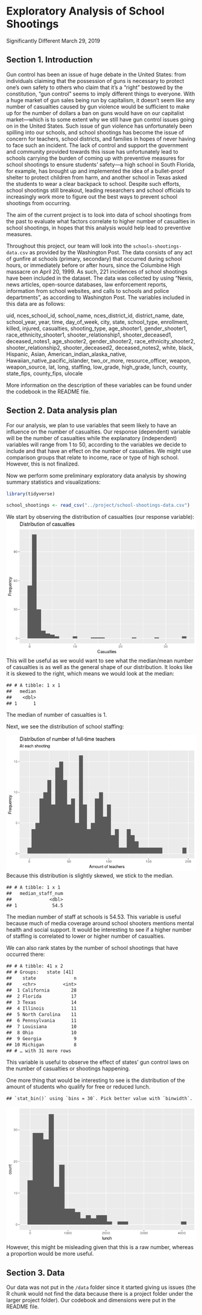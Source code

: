 Exploratory Analysis of School Shootings
================
Significantly Different
March 29, 2019

## Section 1. Introduction

Gun control has been an issue of huge debate in the United States: from
individuals claiming that the possession of guns is necessary to protect
one’s own safety to others who claim that it’s a “right” bestowed by the
constitution, “gun control” seems to imply different things to everyone.
With a huge market of gun sales being run by capitalism, it doesn’t seem
like any number of casualties caused by gun violence would be sufficient
to make up for the number of dollars a ban on guns would have on our
capitalist market—which is to some extent why we still have gun control
issues going on in the United States. Such issue of gun violence has
unfortunately been spilling into our schools, and school shootings has
become the issue of concern for teachers, school districts, and families
in hopes of never having to face such an incident. The lack of control
and support the government and community provided towards this issue has
unfortunately lead to schools carrying the burden of coming up with
preventive measures for school shootings to ensure students’ safety—a
high school in South Florida, for example, has brought up and
implemented the idea of a bullet-proof shelter to protect children from
harm, and another school in Texas asked the students to wear a clear
backpack to school. Despite such efforts, school shootings still
breakout, leading researchers and school officials to increasingly work
more to figure out the best ways to prevent school shootings from
occurring.

The aim of the current project is to look into data of school shootings
from the past to evaluate what factors correlate to higher number of
casualties in school shootings, in hopes that this analysis would help
lead to preventive measures.

Throughout this project, our team will look into the
`schools-shootings-data.csv` as provided by the Washington Post. The
data consists of any act of gunfire at schools (primary, secondary) that
occurred during school hours, or immediately before or after hours,
since the Columbine High massacre on April 20, 1999. As such, 221
incidences of school shootings have been included in the dataset. The
data was collected by using “Nexis, news articles, open-source
databases, law enforcement reports, information from school websites,
and calls to schools and police departments”, as according to Washington
Post. The variables included in this data are as follows:

uid, nces\_school\_id, school\_name, nces\_district\_id, district\_name,
date, school\_year, year, time, day\_of\_week, city, state,
school\_type, enrollment, killed, injured, casualties, shooting\_type,
age\_shooter1, gender\_shooter1, race\_ethnicity\_shooter1,
shooter\_relationship1, shooter\_deceased1, deceased\_notes1,
age\_shooter2, gender\_shooter2, race\_ethnicity\_shooter2,
shooter\_relationship2, shooter\_deceased2, deceased\_notes2, white,
black, Hispanic, Asian, American\_indian\_alaska\_native,
Hawaiian\_native\_pacific\_islander, two\_or\_more, resource\_officer,
weapon, weapon\_source, lat, long, staffing, low\_grade, high\_grade,
lunch, county, state\_fips, county\_fips, ulocale

More information on the description of these variables can be found
under the codebook in the README file.

## Section 2. Data analysis plan

For our analysis, we plan to use variables that seem likely to have an
influence on the number of casualties. Our response (dependent) variable
will be the number of casualties while the explanatory (independent)
variables will range from 1 to 50, according to the variables we decide
to include and that have an effect on the number of casualties. We might
use comparison groups that relate to income, race or type of high
school. However, this is not finalized.

Now we perform some preliminary exploratory data analysis by showing
summary statistics and visualizations:

``` r
library(tidyverse)
```

``` r
school_shootings <- read_csv("../project/school-shootings-data.csv")
```

We start by observing the distribution of casualties (our response
variable): ![](proposal_files/figure-gfm/summ-stats-1.png)<!-- --> This
will be useful as we would want to see what the median/mean number of
casualties is as well as the general shape of our distribution. It looks
like it is skewed to the right, which means we would look at the median:

    ## # A tibble: 1 x 1
    ##   median
    ##    <dbl>
    ## 1      1

The median of number of casualties is 1.

Next, we see the distribution of school staffing:

![](proposal_files/figure-gfm/staff-viz-1.png)<!-- --> Because this
distribution is slightly skewed, we stick to the median.

    ## # A tibble: 1 x 1
    ##   median_staff_num
    ##              <dbl>
    ## 1             54.5

The median number of staff at schools is 54.53. This variable is useful
because much of media coverage around school shooters mentions mental
health and social support. It would be interesting to see if a higher
number of staffing is correlated to lower or higher number of
casualties.

We can also rank states by the number of school shootings that have
occurred there:

    ## # A tibble: 41 x 2
    ## # Groups:   state [41]
    ##    state              n
    ##    <chr>          <int>
    ##  1 California        28
    ##  2 Florida           17
    ##  3 Texas             14
    ##  4 Illinois          11
    ##  5 North Carolina    11
    ##  6 Pennsylvania      11
    ##  7 Louisiana         10
    ##  8 Ohio              10
    ##  9 Georgia            9
    ## 10 Michigan           8
    ## # … with 31 more rows

This variable is useful to observe the effect of states’ gun control
laws on the number of casualties or shootings happening.

One more thing that would be interesting to see is the distribution of
the amount of students who qualify for free or reduced
    lunch.

    ## `stat_bin()` using `bins = 30`. Pick better value with `binwidth`.

![](proposal_files/figure-gfm/lunch-viz-1.png)<!-- --> However, this
might be misleading given that this is a raw number, whereas a
proportion would be more useful.

## Section 3. Data

Our data was not put in the `/data` folder since it started giving us
issues (the R chunk would not find the data because there is a project
folder under the larger project folder). Our codebook and dimensions
were put in the README file.
